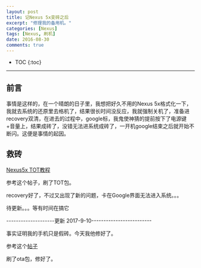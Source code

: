 ```yaml
---
layout: post
title: 记Nexus 5x变砖之后
excerpt: "修理我的备用机。"
categories: [Nexus]
tags: [Nexus, 刷机]
date: 2016-08-30
comments: true
---
```


* TOC
  {:toc}
---



## 前言

事情是这样的，在一个晴朗的日子里，我想把好久不用的Nexus 5x格式化一下，我就去系统的还原里去格机了，结果很长时间没反应，我就强制关机了，准备进recovery双清，在进去的过程中，google标，我鬼使神猜的提前按下了电源键+音量上，结果成砖了，没错无法进系统成砖了，一开机google结束之后就开始不断闪。这便是事情的起因。



## 救砖

[Nexus5x TOT教程](http://bbs.gfan.com/android-7739023-1-1.html)

参考这个帖子，刷了TOT包。

recovery好了，不过又出现了新的问题，卡在Google界面无法进入系统。。。



待更新。。。等有时间在搞它

--------------------更新 2017-9-10-------------------------

事实证明我的手机只是假砖。今天我他修好了。

参考这个[帖子](https://tieba.baidu.com/p/5172448708)

刷了ota包，修好了。